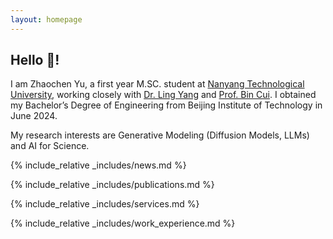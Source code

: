 ```yaml
---
layout: homepage
---
```


## Hello 👋!

I am Zhaochen Yu, a first year M.SC. student at  [Nanyang Technological University](https://www.ntu.edu.sg/), working closely with [Dr. Ling Yang](https://yangling0818.github.io/) and  [Prof. Bin Cui](https://cuibinpku.github.io/).  I obtained my Bachelor’s Degree of Engineering from Beijing Institute of Technology in June 2024.



My research interests are Generative Modeling (Diffusion Models, LLMs) and AI for Science.

{% include_relative _includes/news.md %}

{% include_relative _includes/publications.md %}

{% include_relative _includes/services.md %}

{% include_relative _includes/work_experience.md %}
